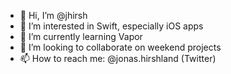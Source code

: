 - 👋 Hi, I’m @jhirsh
- 👀 I’m interested in Swift, especially iOS apps
- 🌱 I’m currently learning Vapor
- 💞️ I’m looking to collaborate on weekend projects
- 📫 How to reach me: @jonas.hirshland (Twitter)

<!---
jhirsh/jhirsh is a ✨ special ✨ repository because its `README.md` (this file) appears on your GitHub profile.
You can click the Preview link to take a look at your changes.
--->
